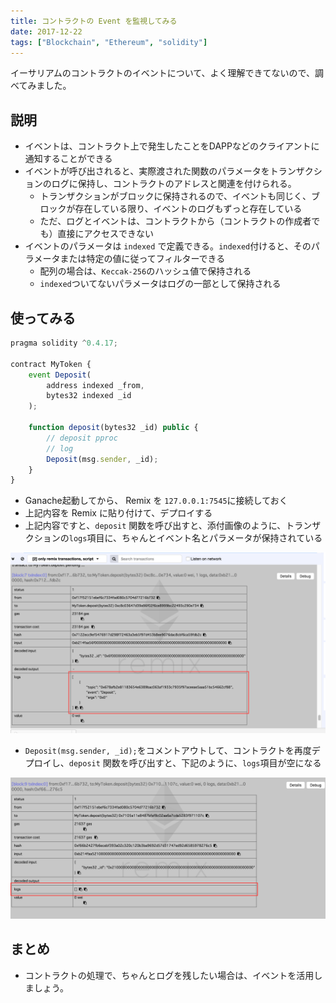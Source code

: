 ```yaml
---
title: コントラクトの Event を監視してみる
date: 2017-12-22
tags: ["Blockchain", "Ethereum", "solidity"]
---
```


イーサリアムのコントラクトのイベントについて、よく理解できてないので、調べてみました。



<!--truncate-->

## 説明
- イベントは、コントラクト上で発生したことをDAPPなどのクライアントに通知することができる
- イベントが呼び出されると、実際渡された関数のパラメータをトランザクションのログに保持し、コントラクトのアドレスと関連を付けられる。
    - トランザクションがブロックに保持されるので、イベントも同じく、ブロックが存在している限り、イベントのログもずっと存在している
    - ただ、ログとイベントは、コントラクトから（コントラクトの作成者でも）直接にアクセスできない
- イベントのパラメータは `indexed` で定義できる。`indexed`付けると、そのパラメータまたは特定の値に従ってフィルターできる
    - 配列の場合は、`Keccak-256`のハッシュ値で保持される
    - `indexed`ついてないパラメータはログの一部として保持される

## 使ってみる

```javascript
pragma solidity ^0.4.17;

contract MyToken {
    event Deposit(
        address indexed _from,
        bytes32 indexed _id
    );

    function deposit(bytes32 _id) public {
        // deposit pproc
        // log
        Deposit(msg.sender, _id);
    }
}
```

- Ganache起動してから、 Remix を `127.0.0.1:7545`に接続しておく
- 上記内容を Remix に貼り付けて、デプロイする
- 上記内容ですと、`deposit` 関数を呼び出すと、添付画像のように、トランザクションの`logs`項目に、ちゃんとイベント名とパラメータが保持されている

![image0.png](image0.png)

- `Deposit(msg.sender, _id);`をコメントアウトして、コントラクトを再度デプロイし、`deposit` 関数を呼び出すと、下記のように、`logs`項目が空になる

![image1.png](image1.png)

## まとめ
- コントラクトの処理で、ちゃんとログを残したい場合は、イベントを活用しましょう。
